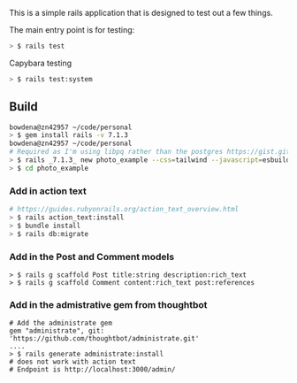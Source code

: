 This is a simple rails application that is designed to test out a few things.

The main entry point is for testing:
```bash
> $ rails test
```
Capybara testing
```bash
> $ rails test:system
```


## Build
```bash
bowdena@zn42957 ~/code/personal
> $ gem install rails -v 7.1.3
bowdena@zn42957 ~/code/personal
# Required as I'm using libpq rather than the postgres https://gist.github.com/tomholford/f38b85e2f06b3ddb9b4593e841c77c9e                                                                                                              > $ export CONFIGURE_ARGS="with-pg-include=/opt/homebrew/Cellar/libpq/16.1_1/bin/pg_config"
> $ rails _7.1.3_ new photo_example --css=tailwind --javascript=esbuild --asset-pipeline=propshaft --database=postgresql
> $ cd photo_example
```
### Add in action text
```bash
# https://guides.rubyonrails.org/action_text_overview.html
> $ rails action_text:install
> $ bundle install
> $ rails db:migrate
```
### Add in the Post and Comment models

```
> $ rails g scaffold Post title:string description:rich_text
> $ rails g scaffold Comment content:rich_text post:references
```



### Add in the admistrative gem from thoughtbot

```
# Add the administrate gem
gem "administrate", git: 'https://github.com/thoughtbot/administrate.git'
....
> $ rails generate administrate:install
# does not work with action text
# Endpoint is http://localhost:3000/admin/
```
